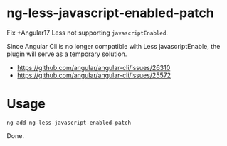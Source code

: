 # ng-less-javascript-enabled-patch

Fix +Angular17 Less not supporting `javascriptEnabled`.

Since Angular Cli is no longer compatible with Less javascriptEnable, the plugin will serve as a temporary solution.

- https://github.com/angular/angular-cli/issues/26310
- https://github.com/angular/angular-cli/issues/25572

# Usage

```base
ng add ng-less-javascript-enabled-patch
```

Done.
